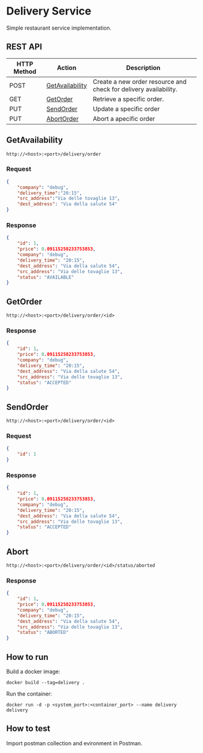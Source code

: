 # Delivery Service

Simple restaurant service implementation.

## REST API

| HTTP Method           | Action              | Description                              |
| --------------------- | ------------------- | ---------------------------------------- |
| POST                  | [GetAvailability](#getavailability) | Create a new order resource and check for delivery availability. |
| GET                  | [GetOrder](#getorder) | Retrieve a specific order. |
| PUT                  | [SendOrder](#sendorder) | Update a specific order |
| PUT                  | [AbortOrder](#abort) | Abort a apecific order |


## GetAvailability

`http://<host>:<port>/delivery/order`

### Request

```JSON
{
	"company": "debug",
	"delivery_time":"20:15",
	"src_address":"Via delle tovaglie 13",
	"dest_address": "Via della salute 54"
}
```

### Response

```JSON
{
    "id": 1,
    "price": 0.09115258233753853,
    "company": "debug",
    "delivery_time": "20:15",
    "dest_address": "Via della salute 54",
    "src_address": "Via delle tovaglie 13",
    "status": "AVAILABLE"
}
```

## GetOrder

`http://<host>:<port>/delivery/order/<id>`

### Response
```JSON
{
    "id": 1,
    "price": 0.09115258233753853,
    "company": "debug",
    "delivery_time": "20:15",
    "dest_address": "Via della salute 54",
    "src_address": "Via delle tovaglie 13",
    "status": "ACCEPTED"
}
```

## SendOrder

 `http://<host>:<port>/delivery/order/<id>`

### Request
```JSON
{
	"id": 1
}
 ```

### Response

```JSON
{
    "id": 1,
    "price": 0.09115258233753853,
    "company": "debug",
    "delivery_time": "20:15",
    "dest_address": "Via della salute 54",
    "src_address": "Via delle tovaglie 13",
    "status": "ACCEPTED"
}
```

## Abort

 `http://<host>:<port>/delivery/order/<id>/status/aborted`


### Response

```JSON
{
    "id": 1,
    "price": 0.09115258233753853,
    "company": "debug",
    "delivery_time": "20:15",
    "dest_address": "Via della salute 54",
    "src_address": "Via delle tovaglie 13",
    "status": "ABORTED"
}
```

## How to run

Build a docker image:

`docker build --tag=delivery . `

Run the container:

`docker run -d -p <system_port>:<container_port> --name delivery delivery`


## How to test

Import postman collection and evironment in Postman.
